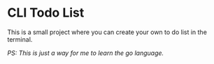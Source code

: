 # CLI Todo List

This is a small project where you can create your own to do list in the terminal.

*PS: This is just a way for me to learn the go language.*